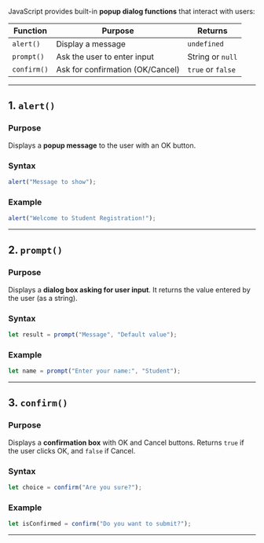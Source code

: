 JavaScript provides built-in **popup dialog functions** that interact with users:

| Function    | Purpose                         | Returns              |
|-------------|----------------------------------|----------------------|
| `alert()`   | Display a message                | `undefined`          |
| `prompt()`  | Ask the user to enter input      | String or `null`     |
| `confirm()` | Ask for confirmation (OK/Cancel) | `true` or `false`    |

---

## 1. `alert()`

### Purpose
Displays a **popup message** to the user with an OK button.

### Syntax
```javascript
alert("Message to show");
````

### Example

```javascript
alert("Welcome to Student Registration!");
```

---

## 2. `prompt()`

### Purpose

Displays a **dialog box asking for user input**. It returns the value entered by the user (as a string).

### Syntax

```javascript
let result = prompt("Message", "Default value");
```

### Example

```javascript
let name = prompt("Enter your name:", "Student");
```

---

## 3. `confirm()`

### Purpose

Displays a **confirmation box** with OK and Cancel buttons.
Returns `true` if the user clicks OK, and `false` if Cancel.

### Syntax

```javascript
let choice = confirm("Are you sure?");
```

### Example

```javascript
let isConfirmed = confirm("Do you want to submit?");
```

---